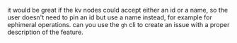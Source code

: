 it would be great if the kv nodes could accept either an id or a name, so the user doesn't need to pin an id but use a name instead, for example for ephimeral operations. can you use the `gh` cli to create an issue with a proper description of the feature.  
